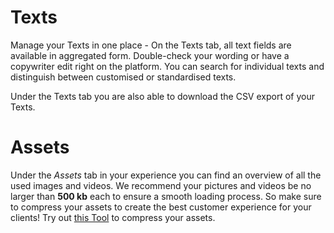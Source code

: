 
# Texts 

Manage your Texts in one place -  On the Texts tab, all text fields are available in aggregated form. Double-check your wording or have a copywriter edit right on the platform. You can search for individual texts and distinguish between customised or standardised texts. 

Under the Texts tab you are also able to download the CSV export of your Texts. 


# Assets 

Under the *Assets* tab in your experience you can find  an overview of all the used images and videos. We recommend your pictures and videos be no larger than **500 kb** each to ensure a smooth loading process. So make sure to compress your assets to create the best customer experience for your clients! Try out [this Tool](https://compresspng.com) to compress your assets. 









